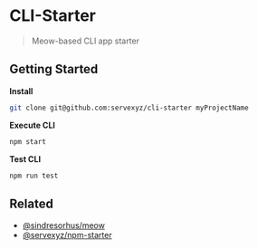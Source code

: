 # CLI-Starter

> Meow-based CLI app starter

## Getting Started

**Install**

```bash
git clone git@github.com:servexyz/cli-starter myProjectName
```

**Execute CLI**

```bash
npm start
```

**Test CLI**

```bash
npm run test
```

## Related

* [@sindresorhus/meow](https://github.com/sindresorhus/meow)
* [@servexyz/npm-starter](https://github.com/servexyz/npm-starter)
